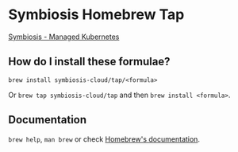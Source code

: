 # Symbiosis Homebrew Tap

[Symbiosis - Managed Kubernetes](https://symbiosis.host)

## How do I install these formulae?

`brew install symbiosis-cloud/tap/<formula>`

Or `brew tap symbiosis-cloud/tap` and then `brew install <formula>`.

## Documentation

`brew help`, `man brew` or check [Homebrew's documentation](https://docs.brew.sh).
